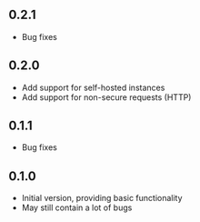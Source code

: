 ## 0.2.1
- Bug fixes

## 0.2.0
- Add support for self-hosted instances
- Add support for non-secure requests (HTTP)

## 0.1.1
- Bug fixes

## 0.1.0

- Initial version, providing basic functionality
- May still contain a lot of bugs
